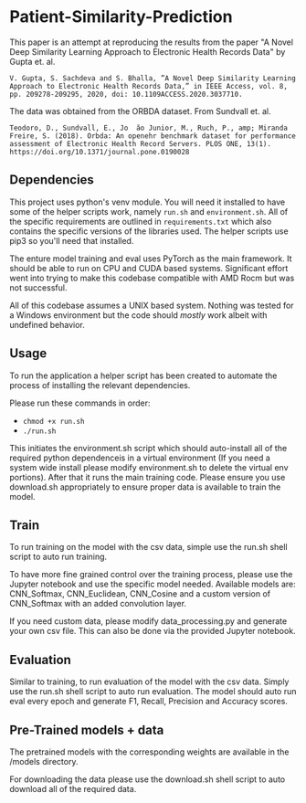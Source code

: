 # Patient-Similarity-Prediction

This paper is an attempt at reproducing the results from the paper "A Novel Deep Similarity Learning Approach to Electronic Health Records Data" by Gupta et. al. 
```
V. Gupta, S. Sachdeva and S. Bhalla, ”A Novel Deep Similarity Learning Approach to Electronic Health Records Data,” in IEEE Access, vol. 8, pp. 209278-209295, 2020, doi: 10.1109ACCESS.2020.3037710.
```
The data was obtained from the ORBDA dataset. From Sundvall et. al.
```
Teodoro, D., Sundvall, E., Jo  ̃ao Junior, M., Ruch, P., amp; Miranda Freire, S. (2018). Orbda: An openehr benchmark dataset for performance assessment of Electronic Health Record Servers. PLOS ONE, 13(1). https://doi.org/10.1371/journal.pone.0190028
```

## Dependencies

This project uses python's venv module. You will need it installed to have some of the helper scripts work, namely ```run.sh``` and ```environment.sh```. All of the specific requirements are outlined in ```requirements.txt``` which also contains the specific versions of the libraries used. The helper scripts use pip3 so you'll need that installed. 

The enture model training and eval uses PyTorch as the main framework. It should be able to run on CPU and CUDA based systems. Significant effort went into trying to make this codebase compatible with AMD Rocm but was not successful. 

All of this codebase assumes a UNIX based system. Nothing was tested for a Windows environment but the code should *mostly* work albeit with undefined behavior.

## Usage

To run the application a helper script has been created to automate the process of installing the relevant dependencies. 

Please run these commands in order:
* ```chmod +x run.sh```
* ```./run.sh```

This initiates the environment.sh script which should auto-install all of the required python dependenceis in a virtual environment (If you need a system wide install please modify environment.sh to delete the virtual env portions). After that it runs the main training code. Please ensure you use download.sh appropriately to ensure proper data is available to train the model. 

## Train

To run training on the model with the csv data, simple use the run.sh shell script to auto run training.

To have more fine grained control over the training process, please use the Jupyter notebook and use the specific model needed. Available models are: CNN_Softmax, CNN_Euclidean, CNN_Cosine and a custom version of CNN_Softmax with an added convolution layer.

If you need custom data, please modify data_processing.py and generate your own csv file. This can also be done via the provided Jupyter notebook.

## Evaluation

Similar to training, to run evaluation of the model with the csv data. Simply use the run.sh shell script to auto run evaluation. The model should auto run eval every epoch and generate F1, Recall, Precision and Accuracy scores. 

## Pre-Trained models + data

The pretrained models with the corresponding weights are available in the /models directory. 

For downloading the data please use the download.sh shell script to auto download all of the required data.